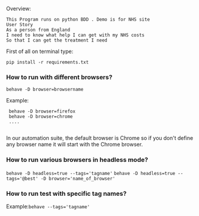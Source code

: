 Overview:
```
This Program runs on python BDD . Demo is for NHS site 
User Story
As a person from England 
I need to know what help I can get with my NHS costs
So that I can get the treatment I need
```



First of all on terminal type:
```
pip install -r requirements.txt
```


### How to run with different browsers?
``` behave -D browser=browsername ```

Example:
 ```
  behave -D browser=firefox
  behave -D browser=chrome
  ....
  
 ```
In our automation suite, the default browser is Chrome so if you don't define any browser name 
it will start with the Chrome browser.

### How to run various browsers in headless mode?
``` behave -D headless=true --tags='tagname' ```
```behave -D headless=true --tags='@best' -D browser='name_of_browser' ```


### How to run test with specific tag names?
Example:``` behave --tags='tagname' ```